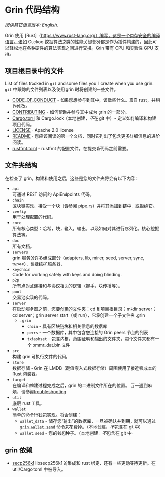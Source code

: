 # Grin 代码结构

*阅读其它语言版本: [English](code_structure.md).*

Grin 使用 [Rust]（https://www.rust-lang.org/）编写，这是一个内存安全的编译语言。诸如 Cuckoo 挖掘算法之类的性能关键部分都是作为插件构建的，因此可以轻松地在各种硬件的算法实现之间进行交换。Grin 带有 CPU 和实验性 GPU 支持。

## 项目根目录中的文件

List of files tracked in `git` and some files you'll create when you use grin.
`git` 中跟踪的文件列表以及使用 grin 时将创建的一些文件。

- [CODE_OF_CONDUCT](../CODE_OF_CONDUCT.md) - 如果您想参与到其中，该做些什么。取自 rust，并稍作修改。
- [CONTRIBUTING](../CONTRIBUTING.md) - 如何帮助并参与其中成为 grin 的一部分。
- [Cargo.toml](../Cargo.toml) 和 Cargo.lock（本地创建，*不*在 git 中）- 定义如何编译和构建项目代码。
- [LICENSE](../LICENSE) - Apache 2.0 license
- [README](../README.md) - 您应该阅读的第一个文档，同时它列出了包含更多详细信息的进阶阅读。
- [rustfmt.toml](../rustfmt.toml) - rustfmt 的配置文件。在提交*新*代码之前需要。

## 文件夹结构

在检查了 grin，构建和使用之后，这些是您的文件夹将会有以下内容：

- `api`\
 可通过 REST 访问的 ApiEndpoints 代码。
- `chain`\
 区块链实现，接受一个块（请参阅 pipe.rs）并将其添加到链中，或拒绝它。
- `config`\
 用于处理配置的代码。
- `core`\
 所有核心类型：哈希，块，输入，输出，以及如何对其进行序列化。核心挖掘算法等。
- `doc`\
 所有文档。
- `servers`\
 grin 服务的许多组成部分（adapters, lib, miner, seed, server, sync, types），包括挖矿服务器。
- `keychain`\
 Code for working safely with keys and doing blinding.
- `p2p`\
 所有点对点连接和与协议相关的逻辑（握手，块传播等）。
- `pool`\
 交易池实现的代码。
- `server`\
 在启动服务器之前，您[要创建的文件夹](build_ZH-CN.md)：cd 到项目根目录；mkdir server；cd server；grin server start（或 run），它将创建一个子文件夹 .grin
  - `.grin`
    - `chain` - 具有区块链块和相关信息的数据库
    - `peers` - 一个数据库，其中包含您连接的 Grin peers 节点的列表
    - `txhashset` - 包含内核，范围证明和输出的文件夹，每个文件夹都有一个 pmmr_dat.bin 文件
- `src`\
  构建 grin 可执行文件的代码。
- `store`\
  数据存储 - Grin 在 LMDB（键值嵌入式数据存储）周围使用了接近零成本的 Rust 包装器。
- `target`\
  在编译和构建过程完成之后，grin 的二进制文件所在的位置。
  万一遇到麻烦，请参阅[troubleshooting](https://github.com/mimblewimble/docs/wiki/Troubleshooting)
- `util`\
  底层 rust 工具。
- `wallet`\
  简单的命令行钱包实现。将会创建：
  - `wallet_data` - 储存您“输出”的数据库，一旦被确认并到期，就可以通过 [`grin wallet send`](wallet/usage.md) 命令来花费掉。（本地创建，*不*包含在 git 中)
  - `wallet.seed` - 您的钱包种子。（本地创建，*不*包含在 git 中)

## grin 依赖

- [secp256k1](https://github.com/mimblewimble/rust-secp256k1-zkp)
  libsecp256k1 的集成和 rust 绑定，还有一些更动等待更新。在 util/Cargo.toml 中被导入。
